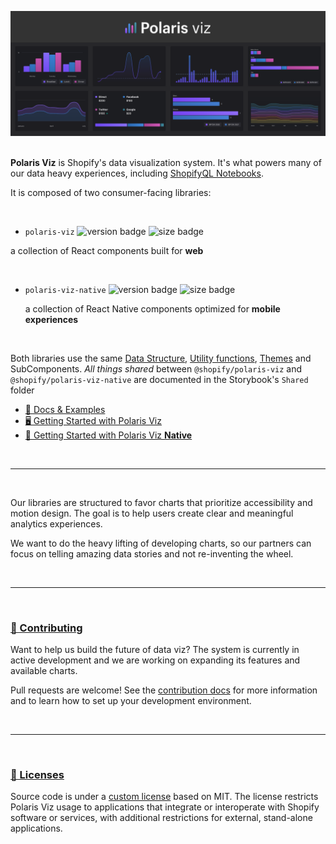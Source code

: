 <a name="polaris-viz" href="#polaris-viz"><img src="./public/polaris_viz_header.png" alt="Polaris viz" /></a><br/><br/>

**Polaris Viz** is Shopify's data visualization system. It's what powers many of our data heavy experiences, including [ShopifyQL Notebooks](https://shopify.engineering/shopify-commerce-data-querying-language-shopifyql).

It is composed of two consumer-facing libraries:

<br/>

-  `polaris-viz`
![version badge](https://img.shields.io/npm/v/@shopify/polaris-viz)
![size badge](https://img.shields.io/bundlephobia/minzip/@shopify/polaris-viz)

 a collection of React components built for **web**

<br/>

- `polaris-viz-native`
![version badge](https://img.shields.io/npm/v/@shopify/polaris-viz-native)
![size badge](https://img.shields.io/bundlephobia/minzip/@shopify/polaris-viz-native)

  a collection of React Native components optimized for **mobile experiences**

<br/>

Both libraries use the same [Data Structure](https://polaris-viz.shopify.com/?path=/docs/shared-data-structure--page), [Utility functions](https://polaris-viz.shopify.com/?path=/docs/shared-utilities-accessibility-color-vision-events--page), [Themes](https://polaris-viz.shopify.com/?path=/docs/shared-themes-default-themes--page) and SubComponents. _All things shared_ between `@shopify/polaris-viz` and `@shopify/polaris-viz-native` are documented in the Storybook's `Shared` folder


- [📓 Docs & Examples](https://polaris-viz.shopify.com/)
- [🖥 Getting Started with Polaris Viz](https://polaris-viz.shopify.com/?path=/docs/polaris-viz-getting-started--page)
- [📱 Getting Started with Polaris Viz **Native**](https://polaris-viz.shopify.com/?path=/docs/polaris-viz-native-getting-started--page)


<br/>
<hr/>
<br/>

Our libraries are structured to favor charts that prioritize accessibility and motion design. The goal is to help users create clear and meaningful analytics experiences.

We want to do the heavy lifting of developing charts, so our partners can focus on telling amazing data stories and not re-inventing the wheel.

<br/>
<hr/>
<br/>

<a name="contributing" href="#contributing">
  <h3>🤝 Contributing</h3>
</a>


Want to help us build the future of data viz?
The system is currently in active development and we are working on expanding its features and available charts.

Pull requests are welcome! See the [contribution docs](https://github.com/Shopify/polaris-viz/blob/master/CONTRIBUTING.md) for more information and to learn how to set up your development environment.


<br/>
<hr/>
<br/>
<a name="licenses" href="#licenses">
  <h3>📃 Licenses</h3>
</a>

 Source code is under a [custom license](https://github.com/Shopify/polaris-viz/blob/main/LICENSE.md) based on MIT. The license restricts Polaris Viz usage to applications that integrate or interoperate with Shopify software or services, with additional restrictions for external, stand-alone applications.
